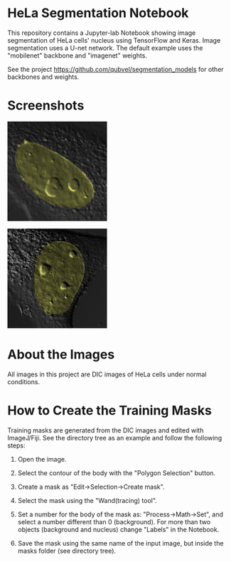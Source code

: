 # HeLa Segmentation Notebook

This repository contains a Jupyter-lab Notebook showing image segmentation of HeLa cells' nucleus using TensorFlow and Keras.
Image segmentation uses a U-net network. The default example uses the "mobilenet" backbone and "imagenet" weights.

See the project https://github.com/qubvel/segmentation_models for other backbones and weights.

# Screenshots

 <a href="output2.gif"><img src="output2.gif" alt="Segmentation timelapse." border="0"></a>

 <a href="output.gif"><img src="output.gif" alt="Segmentation timelapse." border="0"></a>

# About the Images

All images in this project are DIC images of HeLa cells under normal conditions.

# How to Create the Training Masks

Training masks are generated from the DIC images and edited with ImageJ/Fiji. See the directory tree as an example and follow the following steps:

1) Open the image.

2) Select the contour of the body with the "Polygon Selection" button.

3) Create a mask as "Edit->Selection->Create mask".

4) Select the mask using the "Wand(tracing) tool".

5) Set a number for the body of the mask as: "Process->Math->Set", and select a number different than 0 (background). For more than two objects (background and nucleus) change "Labels" in the Notebook.

6) Save the mask using the same name of the input image, but inside the masks folder (see directory tree).


